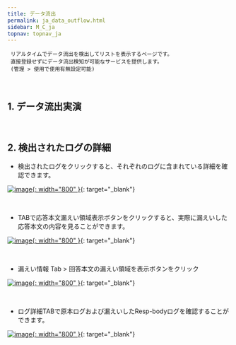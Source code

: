 ```yaml
---
title: データ流出
permalink: ja_data_outflow.html
sidebar: M_C_ja
topnav: topnav_ja
---
```


     リアルタイムでデータ流出を検出してリストを表示するページです。 
     直接登録せずにデータ流出検知が可能なサービスを提供します。
     (管理 > 使用で使用有無設定可能)

<br />

## 1. データ流出実演<!-- 映像 -->

 <!-- <style>.embed-container { position: relative; padding-bottom: 56.25%; height: 0; overflow: hidden; max-width: 100%; } .embed-container iframe, .embed-container object, .embed-container embed { position: absolute; top: 0; left: 0; width: 100%; height: 100%; }</style><div class='embed-container'><iframe src='https://www.youtube.com/embed/Qp-JbyZ_G1k' frameborder='0' allowfullscreen></iframe></div> -->

<br />

## 2. 検出されたログの詳細
- 検出されたログをクリックすると、それぞれのログに含まれている詳細を確認できます。

[![image](/docs/images/Manual/common/outflow/ja/1.PNG){: width="800" }](/docs/images/Manual/common/outflow/ja/1.PNG){: target="_blank"}

<br />

- TABで応答本文漏えい領域表示ボタンをクリックすると、実際に漏えいした応答本文の内容を見ることができます。

[![image](/docs/images/Manual/common/outflow/ja/2.PNG){: width="800" }](/docs/images/Manual/common/outflow/ja/2.PNG){: target="_blank"}

<br />

- 漏えい情報 Tab > 回答本文の漏えい領域を表示ボタンをクリック

[![image](/docs/images/Manual/common/outflow/ja/3.PNG){: width="800" }](/docs/images/Manual/common/outflow/ja/3.PNG){: target="_blank"}

<br />

- ログ詳細TABで原本ログおよび漏えいしたResp-bodyログを確認することができます。

[![image](/docs/images/Manual/common/outflow/ja/4.PNG){: width="800" }](/docs/images/Manual/common/outflow/ja/4.PNG){: target="_blank"}

